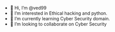 - 👋 Hi, I’m @ved99
- 👀 I’m interested in Ethical hacking and python.
- 🌱 I’m currently learning Cyber Security domain.
- 💞️ I’m looking to collaborate on Cyber Security


<!---
ved99/ved99 is a ✨ special ✨ repository because its `README.md` (this file) appears on your GitHub profile.
You can click the Preview link to take a look at your changes.
--->
